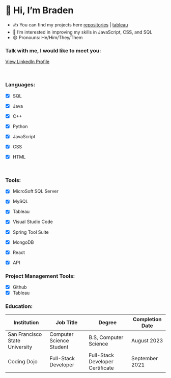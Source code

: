 # 👋 Hi, I’m Braden

- ✍ You can find my projects here [repositories](https://github.com/BrayDen002?tab=repositories) | [tableau](https://public.tableau.com/app/profile/braden.dalit)
- 👀 I’m interested in improving my skills in JavaScript, CSS, and SQL
- 😄 Pronouns: He/Him/They/Them

### Talk with me, I would like to meet you:
[View LinkedIn Profile](https://www.linkedin.com/in/braden-dalit-388ab4218/)

<br />

### Languages:
- [x] SQL
- [x] Java
- [x] C++
- [x] Python
- [x] JavaScript
- [x] CSS
- [x] HTML


<br />

### Tools:
- [x] MicroSoft SQL Server
- [x] MySQL
- [x] Tableau
- [x] Visual Studio Code
- [x] Spring Tool Suite
- [x] MongoDB
- [x] React
- [x] API


### Project Management Tools:
- [x] Github
- [x] Tableau

### Education:

| Institution                   | Job Title                                  | Degree                              |Completion Date     |
| ------------------------------| -------------------------------------------|-------------------------------------|--------------------|
| San Francisco State University| Computer Science Student                   | B.S, Computer Science               |August 2023         |
| Coding Dojo                   | Full-Stack Developer                       | Full-Stack Developer Certificate    |September 2021      |

<!--
**BrayDen002/BrayDen002** is a ✨ _special_ ✨ repository because its `README.md` (this file) appears on your GitHub profile.

